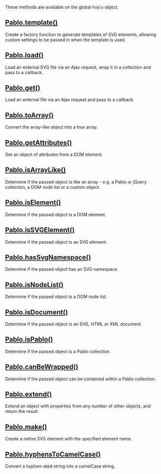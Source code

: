 These methods are available on the global `Pablo` object.


## [Pablo.template()](/api/Pablo.template/)

Create a factory function to generate templates of SVG elements, allowing custom settings to be passed in when the template is used.


## [Pablo.load()](/api/Pablo.load/)

Load an external SVG file via an Ajax request, wrap it in a collection and pass to a callback.


## [Pablo.get()](/api/Pablo.get/)

Load an external file via an Ajax request and pass to a callback.


## [Pablo.toArray()](/api/Pablo.toArray/)

Convert the array-like object into a true array.


## [Pablo.getAttributes()](/api/Pablo.getAttributes/)

Get an object of attributes from a DOM element.


## [Pablo.isArrayLike()](/api/Pablo.isArrayLike/)

Determine if the passed object is like an array - e.g. a Pablo or jQuery 
collection, a DOM node list or a custom object.


## [Pablo.isElement()](/api/Pablo.isElement/)

Determine if the passed object is a DOM element.


## [Pablo.isSVGElement()](/api/Pablo.isSVGElement/)

Determine if the passed object is an SVG element.


## [Pablo.hasSvgNamespace()](/api/Pablo.isSVGElement/)

Determine if the passed object has an SVG namespace.


## [Pablo.isNodeList()](/api/Pablo.isNodeList/)

Determine if the passed object is a DOM node list.


## [Pablo.isDocument()](/api/Pablo.isDocument/)

Determine if the passed object is an SVG, HTML or XML document.


## [Pablo.isPablo()](/api/Pablo.isPablo/)

Determine if the passed object is a Pablo collection.


## [Pablo.canBeWrapped()](/api/Pablo.canBeWrapped/)

Determine if the passed object can be contained within a Pablo collection.


## [Pablo.extend()](/api/Pablo.extend/)

Extend an object with properties from any number of other objects, and return the result.


## [Pablo.make()](/api/Pablo.make/)

Create a native SVG element with the specified element name.


## [Pablo.hyphensToCamelCase()](/api/Pablo.hyphensToCamelCase/)

Convert a hyphen-ated string into a camelCase string.
